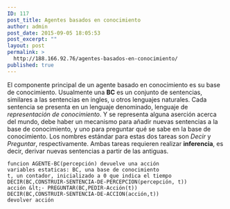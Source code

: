 ```yaml
---
ID: 117
post_title: Agentes basados en conocimiento
author: admin
post_date: 2015-09-05 18:05:53
post_excerpt: ""
layout: post
permalink: >
  http://188.166.92.76/agentes-basados-en-conocimiento/
published: true
---
```

El componente principal de un agente basado en conocimiento es su base de conocimiento. Usualmente una <strong>BC</strong> es un conjunto de sentencias, similares a las sentencias en ingles, u otros lenguajes naturales. Cada sentencia se presenta en un lenguaje denominado, lenguaje de <em>representación de conocimiento</em>. Y se representa alguna aserción acerca del mundo, debe haber un mecanismo para añadir nuevas sentencias a la base de conocimiento, y uno para preguntar qué se sabe en la base de conocimiento. Los nombres estándar para estas dos tareas son <em>Decir</em> y <em>Preguntar</em>, respectivamente. Ambas tareas requieren realizar <strong>inferencia</strong>, es decir, derivar nuevas sentencias a partir de las antiguas.

```
funcion AGENTE-BC(percepción) devuelve una acción
variables estaticas: BC, una base de conocimiento
t, un contador, inicializado a 0 que indica el tiempo
DECIR(BC,CONSTRUIR-SENTENCIA-DE-PERCEPCION(percepción, t))
acción &lt;- PREGUNTAR(BC,PEDIR-Acción(t))
DECIR(BC,CONSTRUIR-SENTENCIA-DE-ACCION(acción,t))
devolver acción
```

&nbsp;
